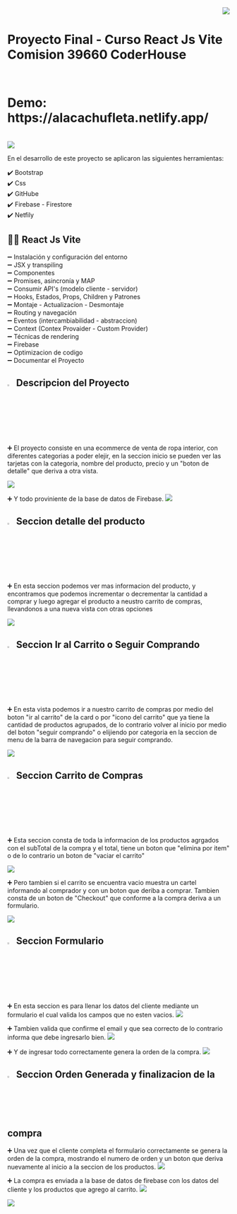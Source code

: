 <img src='./imgReadme/react1.jpg' align='right'>

<br>
<h1>Proyecto Final - Curso React Js Vite Comision 39660 CoderHouse</h1>
<br>
<h1> Demo: https://alacachufleta.netlify.app/ </h1>
<br>

<img src='./imgReadme/portada.png'>

En el desarrollo de este proyecto se aplicaron las siguientes herramientas:

✔️ Bootstrap <br>
✔️ Css <br>
✔️ GitHube <br>
✔️ Firebase - Firestore <br>
✔️ Netfily <br>

<h2> 🧑‍💻 React Js Vite </h2>

➖ Instalación y configuración del entorno <br>
➖ JSX y transpiling <br>
➖ Componentes <br>
➖ Promises, asincronía y MAP <br>
➖ Consumir API's (modelo cliente - servidor) <br>
➖ Hooks, Estados, Props, Children y Patrones <br>
➖ Montaje - Actualizacion - Desmontaje <br>
➖ Routing y navegación <br>
➖ Eventos (intercambiabilidad - abstraccion) <br>
➖ Context (Contex Provaider - Custom Provider) <br>
➖ Técnicas de rendering <br>
➖ Firebase <br>
➖ Optimizacion de codigo <br>
➖ Documentar el Proyecto <br>

<h2><img src='./imgReadme/react2.jpg' width='3%'> Descripcion del Proyecto </h2>

➕ El proyecto consiste en una ecommerce de venta de ropa interior, con diferentes categorias a poder elejir,
    en la seccion inicio se pueden ver las tarjetas con la categoria, nombre del producto, precio y un 
"boton de detalle" que deriva a otra vista.

<img src='./imgReadme/categoriaspng.png'><br>

➕ Y todo proviniente de la base de datos de Firebase.
<img src='./imgReadme/firebase.png'><br>

<h2><img src='./imgReadme/react2.jpg' width='3%'> Seccion detalle del producto </h2>
➕ En esta seccion podemos ver mas informacion del producto, y encontramos que podemos incrementar o decrementar la 
   cantidad a comprar y luego agregar el producto a neustro carrito de compras, llevandonos a una nueva vista con otras opciones

<img src='./imgReadme/detalle.png'><br>

<h2> <img src='./imgReadme/react2.jpg' width='3%'> Seccion Ir al Carrito o Seguir Comprando </h2>

➕ En esta vista podemos ir a nuestro carrito de compras por medio del boton "ir al carrito" de la card o por "icono del carrito" que    ya tiene la cantidad de productos agrupados, de lo contrario volver al inicio por medio del boton "seguir comprando" o elijiendo      por categoria en la seccion de menu de la barra de navegacion para seguir comprando.

<img src='./imgReadme/agregar.png'> <br>

<h2> <img src='./imgReadme/react2.jpg' width='3%'> Seccion Carrito de Compras </h2>
➕ Esta seccion consta de toda la informacion de los productos agrgados con el subTotal de la compra y el total, tiene un boton que      "elimina por item" o de lo contrario un boton de "vaciar el carrito"

<img src='./imgReadme/carrito.png'> <br>

➕ Pero tambien si el carrito se encuentra vacio muestra un cartel informando al comprador y con un boton que deriba a comprar.          Tambien consta de un boton de "Checkout" que conforme a la compra deriva a un formulario.

 <img src='./imgReadme/vacio.png'> <br>

<h2> <img src='./imgReadme/react2.jpg' width='3%'> Seccion Formulario </h2>
➕ En esta seccion es para llenar los datos del cliente mediante un formulario el cual valida los campos que no esten vacios.
<img src='./imgReadme/error.png'><br>

➕ Tambien valida que confirme el email y que sea correcto de lo contrario informa que debe ingresarlo bien.
<img src='./imgReadme/errormail.png'><br>

➕ Y de ingresar todo correctamente genera la orden de la compra.
<img src='./imgReadme/form.png'><br>

<h2> <img src='./imgReadme/react2.jpg' width='3%'> Seccion Orden Generada y finalizacion de la compra</h2>
➕ Una vez que el cliente completa el formulario correctamente se genera la orden de la compra, mostrando el numero de orden y un        boton que deriva nuevamente al inicio a la seccion de los productos. 
<img src='./imgReadme/tiket.png'><br>

➕ La compra es enviada a la base de datos de firebase con los datos del cliente y los productos que agrego al carrito.
<img src='./imgReadme/orden.png'><br>

<img src='./imgReadme/react1.jpg' align='center'><br> 
